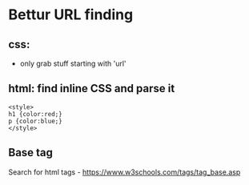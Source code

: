 # Bettur URL finding

## css: 

 * only grab stuff starting with 'url'

## html: find inline CSS and parse it

    <style>
    h1 {color:red;}
    p {color:blue;}
    </style>

  <div style="background: url(x.jpg)" />

## Base tag

Search for <base> html tags - https://www.w3schools.com/tags/tag_base.asp
